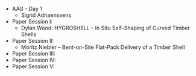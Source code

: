 - AAG - Day 1
	- Sigrid Adriaenssens
- Paper Session I:
	- Dylan Wood: HYGROSHELL – In Situ Self-Shaping of Curved Timber Shells
- Paper Session II:
	- Moritz Niebler – Bent-on-Site Flat-Pack Delivery of a Timber Shell
- Paper Session III:
- Paper Session IV:
- Paper Session V:
